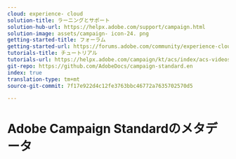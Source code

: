 ```yaml
---
cloud: experience- cloud
solution-title: ラーニングとサポート
solution-hub-url: https://helpx.adobe.com/support/campaign.html
solution-image: assets/campaign- icon-24. png
getting-started-title: フォーラム
getting-started-url: https://forums.adobe.com/community/experience-cloud/marketing-cloud/campaign/standard
tutorials-title: チュートリアル
tutorials-url: https://helpx.adobe.com/campaign/kt/acs/index/acs-videos.html
git-repo: https://github.com/AdobeDocs/campaign-standard.en
index: true
translation-type: tm+mt
source-git-commit: 7f17e922d4c12fe3763bbc46772a7635702570d5

---
```



# Adobe Campaign Standardのメタデータ
